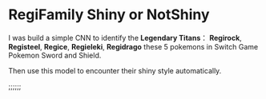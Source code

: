 # RegiFamily Shiny or NotShiny
I was build a simple CNN to identify the **Legendary Titans**：
**Regirock**, **Registeel**, **Regice**, **Regieleki**,  **Regidrago** these 5 pokemons  in Switch Game Pokemon Sword and Shield.

Then use this model to encounter their shiny style automatically.

;;;;;;
